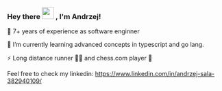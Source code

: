 <h3>
  Hey there <img src="https://media.giphy.com/media/hvRJCLFzcasrR4ia7z/giphy.gif" width="28"> , I'm Andrzej! 
</h3>

🚀 7+ years of experience as software enginner

📖 I’m currently learning advanced concepts in typescript and go lang.

⚡ Long distance runner 🏃‍♂️ and chess.com player 🏁

Feel free to check my linkedin:
https://www.linkedin.com/in/andrzej-sala-382940109/

<!--
**AndrzejSala/AndrzejSala** is a ✨ _special_ ✨ repository because its `README.md` (this file) appears on your GitHub profile.

Here are some ideas to get you started:

- 🔭 I’m currently working on ...
- 🌱 I’m currently learning ...
- 👯 I’m looking to collaborate on ...
- 🤔 I’m looking for help with ...
- 💬 Ask me about ...
- 📫 How to reach me: ...
- 😄 Pronouns: ...
- ⚡ Fun fact: ...
-->
